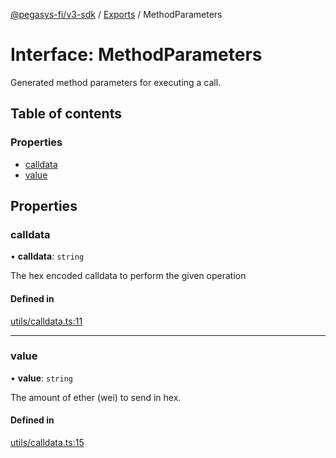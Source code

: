 [@pegasys-fi/v3-sdk](../README.md) / [Exports](../modules.md) / MethodParameters

# Interface: MethodParameters

Generated method parameters for executing a call.

## Table of contents

### Properties

- [calldata](MethodParameters.md#calldata)
- [value](MethodParameters.md#value)

## Properties

### calldata

• **calldata**: `string`

The hex encoded calldata to perform the given operation

#### Defined in

[utils/calldata.ts:11](https://github.com/Pegasys-fi/v3-sdk/blob/08a7c05/src/utils/calldata.ts#L11)

___

### value

• **value**: `string`

The amount of ether (wei) to send in hex.

#### Defined in

[utils/calldata.ts:15](https://github.com/Pegasys-fi/v3-sdk/blob/08a7c05/src/utils/calldata.ts#L15)
